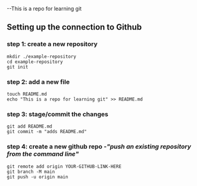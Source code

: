 --This is a repo for learning git

## Setting up the connection to Github
### step 1: create a new repository

```
mkdir ./example-repository
cd example-repository
git init
```
### step 2: add a new file

```
touch README.md
echo "This is a repo for learning git" >> README.md
```

### step 3: stage/commit the changes

```
git add README.md
git commit -m "adds README.md"
```

### step 4: create a new github repo *-"push an existing repository from the command line"*

```
git remote add origin YOUR-GITHUB-LINK-HERE
git branch -M main
git push -u origin main
```
